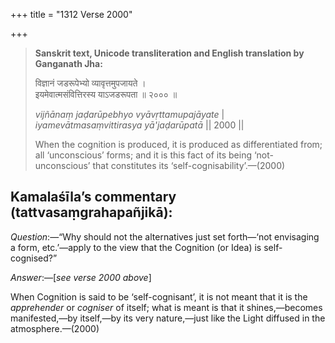+++
title = "1312 Verse 2000"

+++
> **Sanskrit text, Unicode transliteration and English translation by Ganganath Jha:** 
>
> विज्ञानं जडरूपेभ्यो व्यावृत्तमुपजायते ।  
> इयमेवात्मसंवित्तिरस्य याऽजडरूपता ॥ २००० ॥ 
>
> *vijñānaṃ jaḍarūpebhyo vyāvṛttamupajāyate* \|  
> *iyamevātmasaṃvittirasya yā'jaḍarūpatā* \|\| 2000 \|\| 
>
> When the cognition is produced, it is produced as differentiated from; all ‘unconscious’ forms; and it is this fact of its being ‘not-unconscious’ that constitutes its ‘self-cognisability’.—(2000)



## Kamalaśīla’s commentary (tattvasaṃgrahapañjikā):

*Question*:—“Why should not the alternatives just set forth—‘not envisaging a form, etc.’—apply to the view that the Cognition (or Idea) is self-cognised?”

*Answer*:—[*see verse 2000 above*]

When Cognition is said to be ‘self-cognisant’, it is not meant that it is the *apprehender* or *cogniser* of itself; what is meant is that it shines,—becomes manifested,—by itself,—by its very nature,—just like the Light diffused in the atmosphere.—(2000)


